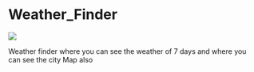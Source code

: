 # Weather_Finder

<img src="https://i.ibb.co/ccRG0Kg/Weather.jpg" />

Weather finder where you can see the weather of 7 days and where you can see the city Map also

